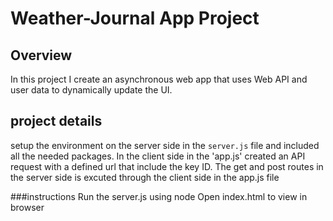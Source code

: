 # Weather-Journal App Project

## Overview
In this project I create an asynchronous web app that uses Web API and user data to dynamically update the UI. 

## project details
setup the environment on the server side in the `server.js` file and included all the needed packages. In the client side in the 'app.js' created an API request with a defined url that include the key ID. The get and post routes in the server side is excuted through the client side in the app.js file

###instructions 
Run the server.js using node
Open index.html to view in browser
